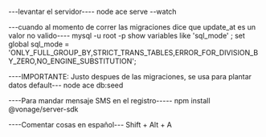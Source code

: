 ---levantar el servidor----
node ace serve --watch 

---cuando al momento de correr las migraciones dice que update_at es un valor no valido----
mysql -u root -p
show variables like 'sql_mode' ;
set global sql_mode = 'ONLY_FULL_GROUP_BY,STRICT_TRANS_TABLES,ERROR_FOR_DIVISION_BY_ZERO,NO_ENGINE_SUBSTITUTION';

----IMPORTANTE: Justo despues de las migraciones, se usa para plantar datos default---
node ace db:seed

----Para mandar mensaje SMS en el registro-----
npm install @vonage/server-sdk


----Comentar cosas en español---
Shift + Alt + A
